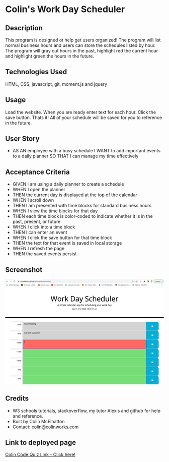 # Colin's Work Day Scheduler

## Description

This program is designed ot help get users organized!  The program will list normal business hours and users can store the schedules listed by hour.  The program will gray out hours in the past, highlight red the current hour and highlight green the hours in the future.

## Technologies Used

HTML, CSS, javascript, git, moment.js and jquery

## Usage

Load the website.  When you are ready enter text for each hour.  Click the save button.  Thats it!  All of your schedule will be saved for you to reference in the future.

## User Story

* AS AN employee with a busy schedule
I WANT to add important events to a daily planner
SO THAT I can manage my time effectively


## Acceptance Criteria

* GIVEN I am using a daily planner to create a schedule
* WHEN I open the planner
* THEN the current day is displayed at the top of the calendar
* WHEN I scroll down
* THEN I am presented with time blocks for standard business hours
* WHEN I view the time blocks for that day
* THEN each time block is color-coded to indicate whether it is in the past, present, or future
* WHEN I click into a time block
* THEN I can enter an event
* WHEN I click the save button for that time block
* THEN the text for that event is saved in local storage
* WHEN I refresh the page
* THEN the saved events persist

## Screenshot

![alt="Screenshot of Landing Page"](./assets/workDaySchedulerScreenshot.png)

## Credits

* W3 schools tutorials, stackoverflow, my tutor Alexis and github for help and reference.
* Built by Colin McElhatton
* Contact: colin@colinworks.com

## Link to deployed page

[Colin Code Quiz Link - Click here!]( https://mcelhatton.github.io/workDayScheduler)